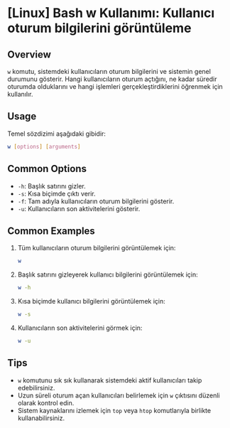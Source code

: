 # [Linux] Bash w Kullanımı: Kullanıcı oturum bilgilerini görüntüleme

## Overview
`w` komutu, sistemdeki kullanıcıların oturum bilgilerini ve sistemin genel durumunu gösterir. Hangi kullanıcıların oturum açtığını, ne kadar süredir oturumda olduklarını ve hangi işlemleri gerçekleştirdiklerini öğrenmek için kullanılır.

## Usage
Temel sözdizimi aşağıdaki gibidir:
```bash
w [options] [arguments]
```

## Common Options
- `-h`: Başlık satırını gizler.
- `-s`: Kısa biçimde çıktı verir.
- `-f`: Tam adıyla kullanıcıların oturum bilgilerini gösterir.
- `-u`: Kullanıcıların son aktivitelerini gösterir.

## Common Examples
1. Tüm kullanıcıların oturum bilgilerini görüntülemek için:
   ```bash
   w
   ```

2. Başlık satırını gizleyerek kullanıcı bilgilerini görüntülemek için:
   ```bash
   w -h
   ```

3. Kısa biçimde kullanıcı bilgilerini görüntülemek için:
   ```bash
   w -s
   ```

4. Kullanıcıların son aktivitelerini görmek için:
   ```bash
   w -u
   ```

## Tips
- `w` komutunu sık sık kullanarak sistemdeki aktif kullanıcıları takip edebilirsiniz.
- Uzun süreli oturum açan kullanıcıları belirlemek için `w` çıktısını düzenli olarak kontrol edin.
- Sistem kaynaklarını izlemek için `top` veya `htop` komutlarıyla birlikte kullanabilirsiniz.